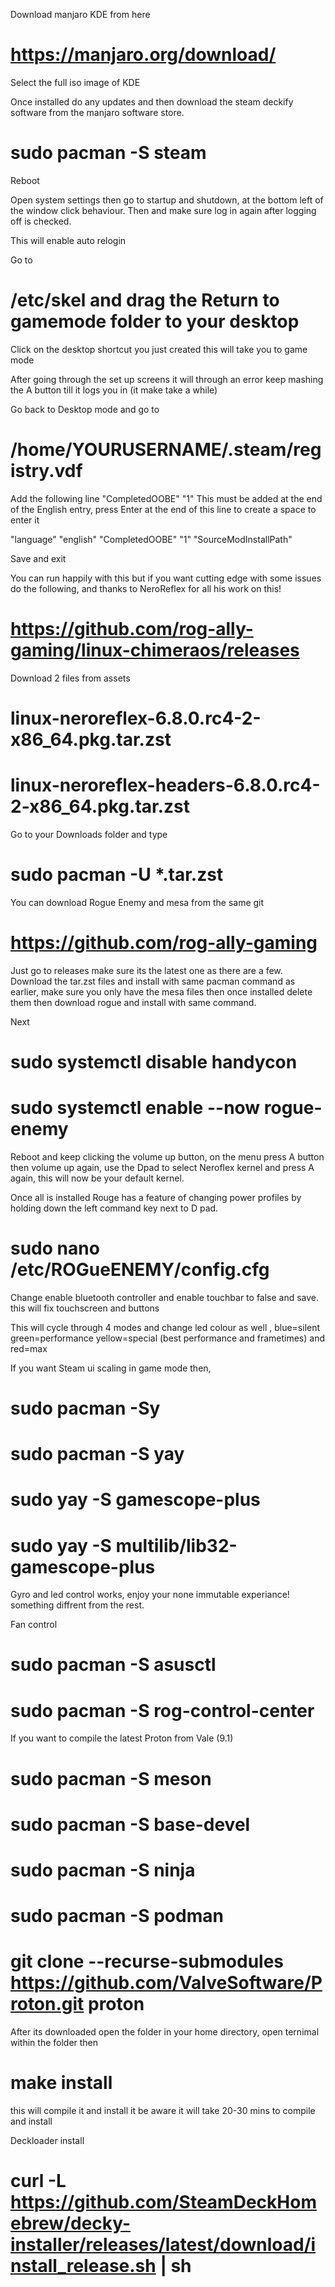 Download manjaro KDE from here 

# https://manjaro.org/download/

Select the full iso image of KDE

Once installed do any updates and then download the steam deckify software from the manjaro software store.

# sudo pacman -S steam 

Reboot

Open system settings then go to  startup and shutdown, at the bottom left of the window click behaviour. Then and make sure log in again after logging off is checked. 

This will enable auto relogin 

Go to 

# /etc/skel  and drag the Return to gamemode folder to your desktop 

Click on the desktop shortcut you just created this will take you to game mode 

After going through the set up screens it will through an error keep mashing the A button till it logs you in (it make take a while)

Go back to Desktop mode and go to 

# /home/YOURUSERNAME/.steam/registry.vdf

Add the following line  "CompletedOOBE"  "1"  This must be added at the end of the English entry, press Enter at the end of this line to create a space to enter it  

"language"		"english"
"CompletedOOBE"		"1"
"SourceModInstallPath"	

Save and exit 

You can run happily with this but if you want cutting edge with some issues do the following, and thanks to NeroReflex for all his work on this!

# https://github.com/rog-ally-gaming/linux-chimeraos/releases

Download 2 files from assets 

#  linux-neroreflex-6.8.0.rc4-2-x86_64.pkg.tar.zst
#  linux-neroreflex-headers-6.8.0.rc4-2-x86_64.pkg.tar.zst

Go to your Downloads folder and type 

# sudo pacman -U *.tar.zst  

You can download Rogue Enemy and mesa from the same git 

#  https://github.com/rog-ally-gaming

Just go to releases make sure its the latest one as there are a few. Download the tar.zst files and install with same pacman command as earlier, make sure you only have the mesa files then once installed delete them then download rogue and install with same command.

Next

#  sudo systemctl disable handycon
#  sudo systemctl enable --now rogue-enemy

Reboot and keep clicking the volume up button, on the menu press A button then volume up again, use the Dpad to select Neroflex kernel and press A again, this will now be your default kernel.

Once all is installed Rouge has a feature of changing power profiles by holding down the left command key next to D pad.

 # sudo nano /etc/ROGueENEMY/config.cfg 
 
 Change enable bluetooth controller and enable touchbar to false and save. this will fix touchscreen and buttons 

This will cycle through 4 modes and change led colour as well , blue=silent green=performance yellow=special (best performance and frametimes) and red=max

If you want Steam ui scaling in game mode then,
# sudo pacman -Sy
# sudo pacman -S yay
# sudo yay -S gamescope-plus
# sudo yay -S multilib/lib32-gamescope-plus

Gyro and led control works, enjoy your none immutable experiance! something diffrent from the rest.

Fan control 
#  sudo pacman -S asusctl
#  sudo pacman -S rog-control-center

If you want to compile the latest Proton from Vale (9.1)
#  sudo pacman -S meson
#  sudo pacman -S base-devel
#  sudo pacman -S ninja
#  sudo pacman -S podman
#  git clone --recurse-submodules https://github.com/ValveSoftware/Proton.git proton

After its downloaded open the folder in your home directory, open ternimal within the folder then

# make install

this will compile it and install it be aware it will take 20-30 mins to compile and install

Deckloader install 

#  curl -L https://github.com/SteamDeckHomebrew/decky-installer/releases/latest/download/install_release.sh | sh 

